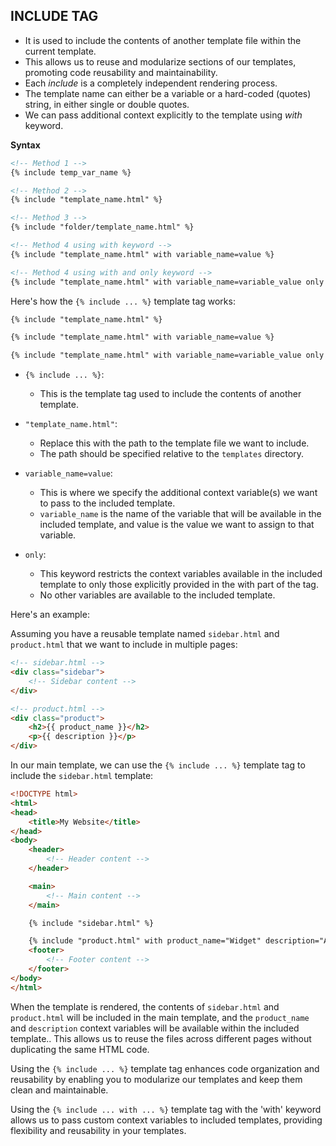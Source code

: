 ## INCLUDE TAG

+ It is used to include the contents of another template file within the current template.
+ This allows us to reuse and modularize sections of our templates, promoting code reusability and maintainability.
+ Each *include* is a completely independent rendering process.
+ The template name can either be a variable or a hard-coded (quotes) string, in either single or double quotes.
+ We can pass additional context explicitly to the template using *with* keyword.

**Syntax**

```html
<!-- Method 1 -->
{% include temp_var_name %}

<!-- Method 2 -->
{% include "template_name.html" %}

<!-- Method 3 -->
{% include "folder/template_name.html" %}

<!-- Method 4 using with keyword -->
{% include "template_name.html" with variable_name=value %}

<!-- Method 4 using with and only keyword -->
{% include "template_name.html" with variable_name=variable_value only %}


```


Here's how the `{% include ... %}` template tag works:

```html
{% include "template_name.html" %}

{% include "template_name.html" with variable_name=value %}

{% include "template_name.html" with variable_name=variable_value only %}

```

- `{% include ... %}`:
    + This is the template tag used to include the contents of another template.

- `"template_name.html"`:
    + Replace this with the path to the template file we want to include.
    + The path should be specified relative to the `templates` directory.

- `variable_name=value`:
    + This is where we specify the additional context variable(s) we want to pass to the included template.
    + `variable_name` is the name of the variable that will be available in the included template, and value is the value we want to assign to that variable.

- `only`:
    + This keyword restricts the context variables available in the included template to only those explicitly provided in the with part of the tag.
    + No other variables are available to the included template.

Here's an example:

Assuming you have a reusable template named `sidebar.html`
and `product.html` that we want to include in multiple pages:

```html
<!-- sidebar.html -->
<div class="sidebar">
    <!-- Sidebar content -->
</div>

<!-- product.html -->
<div class="product">
    <h2>{{ product_name }}</h2>
    <p>{{ description }}</p>
</div>

```

In our main template, we can use the `{% include ... %}` template tag to include the `sidebar.html` template:

```html
<!DOCTYPE html>
<html>
<head>
    <title>My Website</title>
</head>
<body>
    <header>
        <!-- Header content -->
    </header>

    <main>
        <!-- Main content -->
    </main>

    {% include "sidebar.html" %}

    {% include "product.html" with product_name="Widget" description="A fantastic widget." %}
    <footer>
        <!-- Footer content -->
    </footer>
</body>
</html>
```

When the template is rendered, the contents of `sidebar.html` and `product.html` will be included in the main template, and the `product_name` and `description` context variables will be available within the included template.. This allows us to reuse the files across different pages without duplicating the same HTML code.

Using the `{% include ... %}` template tag enhances code organization and reusability by enabling you to modularize our templates and keep them clean and maintainable.

Using the `{% include ... with ... %}` template tag with the 'with' keyword allows us to pass custom context variables to included templates, providing flexibility and reusability in your templates.